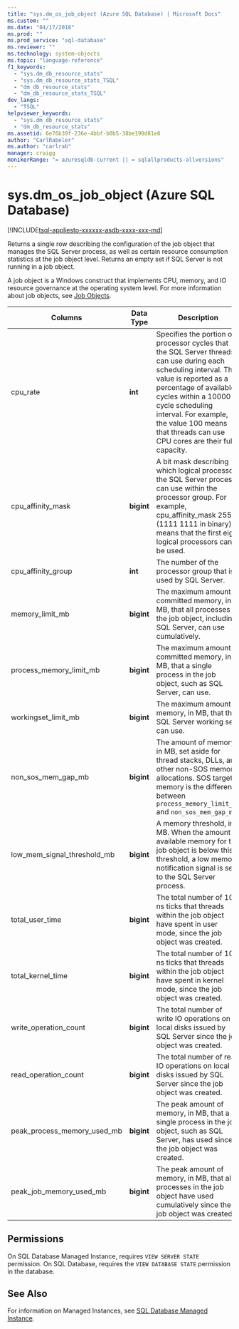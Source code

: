 ```yaml
---
title: "sys.dm_os_job_object (Azure SQL Database) | Microsoft Docs"
ms.custom: ""
ms.date: "04/17/2018"
ms.prod: ""
ms.prod_service: "sql-database"
ms.reviewer: ""
ms.technology: system-objects
ms.topic: "language-reference"
f1_keywords: 
  - "sys.dm_db_resource_stats"
  - "sys.dm_db_resource_stats_TSQL"
  - "dm_db_resource_stats"
  - "dm_db_resource_stats_TSQL"
dev_langs: 
  - "TSQL"
helpviewer_keywords: 
  - "sys.dm_db_resource_stats"
  - "dm_db_resource_stats"
ms.assetid: 6e76b39f-236e-4bbf-b0b5-38be190d81e8
author: "CarlRabeler"
ms.author: "carlrab"
manager: craigg
monikerRange: "= azuresqldb-current || = sqlallproducts-allversions"
---
```

# sys.dm_os_job_object (Azure SQL Database)
[!INCLUDE[tsql-appliesto-xxxxxx-asdb-xxxx-xxx-md](../../includes/tsql-appliesto-xxxxxx-asdb-xxxx-xxx-md.md)]

Returns a single row describing the configuration of the job object that manages the SQL Server process, as well as certain resource consumption statistics at the job object level. Returns an empty set if SQL Server is not running in a job object. 

A job object is a Windows construct that implements CPU, memory, and IO resource governance at the operating system level. For more information about job objects, see [Job Objects](/windows/desktop/ProcThread/job-objects). 
  
|Columns|Data Type|Description|  
|-------------|---------------|-----------------|  
|cpu_rate|**int**|Specifies the portion of processor cycles that the SQL Server threads can use during each scheduling interval. The value is reported as a percentage of available cycles within a 10000-cycle scheduling interval. For example, the value 100 means that threads can use CPU cores are their full capacity.|
|cpu_affinity_mask|**bigint**|A bit mask describing which logical processors the SQL Server process can use within the processor group. For example, cpu_affinity_mask 255 (1111 1111 in binary) means that the first eight logical processors can be used.|
|cpu_affinity_group|**int**|The number of the processor group that is used by SQL Server.|
|memory_limit_mb|**bigint**|The maximum amount of committed memory, in MB, that all processes in the job object, including SQL Server, can use cumulatively.| 
|process_memory_limit_mb |**bigint**|The maximum amount of committed memory, in MB, that a single process in the job object, such as SQL Server, can use.|
|workingset_limit_mb |**bigint**|The maximum amount of memory, in MB, that the SQL Server working set can use.|
|non_sos_mem_gap_mb|**bigint**|The amount of memory, in MB, set aside for thread stacks, DLLs, and other non-SOS memory allocations. SOS target memory is the difference between `process_memory_limit_mb` and `non_sos_mem_gap_mb`.| 
|low_mem_signal_threshold_mb|**bigint**|A memory threshold, in MB. When the amount of available memory for the job object is below this threshold, a low memory notification signal is sent to the SQL Server process. |
|total_user_time|**bigint**|The total number of 100 ns ticks that threads within the job object have spent in user mode, since the job object was created. |
|total_kernel_time |**bigint**|The total number of 100 ns ticks that threads within the job object have spent in kernel mode, since the job object was created. |
|write_operation_count |**bigint**|The total number of write IO operations on local disks issued by SQL Server since the job object was created. |
|read_operation_count |**bigint**|The total number of read IO operations on local disks issued by SQL Server since the job object was created. |
|peak_process_memory_used_mb|**bigint**|The peak amount of memory, in MB, that a single process in the job object, such as SQL Server, has used since the job object was created.| 
|peak_job_memory_used_mb|**bigint**|The peak amount of memory, in MB, that all processes in the job object have used cumulatively since the job object was created.|
  
## Permissions  
On SQL Database Managed Instance, requires `VIEW SERVER STATE` permission. 
On SQL Database, requires the `VIEW DATABASE STATE` permission in the database.  
 
## See Also  

For information on Managed Instances, see [SQL Database Managed Instance](https://docs.microsoft.com/azure/sql-database/sql-database-managed-instance).
  
